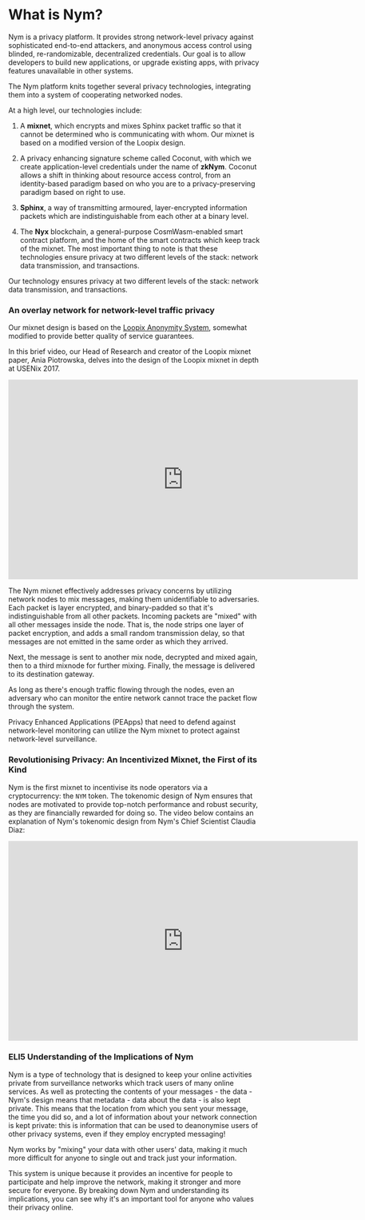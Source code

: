# What is Nym?

Nym is a privacy platform. It provides strong network-level privacy against sophisticated end-to-end attackers, and anonymous access control using blinded, re-randomizable, decentralized credentials. Our goal is to allow developers to build new applications, or upgrade existing apps, with privacy features unavailable in other systems.

The Nym platform knits together several privacy technologies, integrating them into a system of cooperating networked nodes.

At a high level, our technologies include:

1) A **mixnet**, which encrypts and mixes Sphinx packet traffic so that it cannot be determined who is communicating with whom. Our mixnet is based on a modified version of the Loopix design.

2) A privacy enhancing signature scheme called Coconut, with which we create application-level credentials under the name of **zkNym**. Coconut allows a shift in thinking about resource access control, from an identity-based paradigm based on who you are to a privacy-preserving paradigm based on right to use.

3) **Sphinx**, a way of transmitting armoured, layer-encrypted information packets which are indistinguishable from each other at a binary level.

4) The **Nyx** blockchain, a general-purpose CosmWasm-enabled smart contract platform, and the home of the smart contracts which keep track of the mixnet.
The most important thing to note is that these technologies ensure privacy at two different levels of the stack: network data transmission, and transactions.

Our technology ensures privacy at two different levels of the stack: network data transmission, and transactions.

### An overlay network for network-level traffic privacy
Our mixnet design is based on the [Loopix Anonymity System](https://arxiv.org/abs/1703.00536), somewhat modified to provide better quality of service guarantees.

In this brief video, our Head of Research and creator of the Loopix mixnet paper, Ania Piotrowska, delves into the design of the Loopix mixnet in depth at USENix 2017.

<iframe width="700" height="400" src="https://www.youtube.com/embed/R-yEqLX_UvI" title="YouTube video player" frameborder="0" allow="accelerometer; autoplay; clipboard-write; encrypted-media; gyroscope; picture-in-picture; web-share" allowfullscreen></iframe>

The Nym mixnet effectively addresses privacy concerns by utilizing network nodes to mix messages, making them unidentifiable to adversaries. Each packet is layer encrypted, and binary-padded so that it's indistinguishable from all other packets. Incoming packets are "mixed" with all other messages inside the node. That is, the node strips one layer of packet encryption, and adds a small random transmission delay, so that messages are not emitted in the same order as which they arrived.

Next, the message is sent to another mix node, decrypted and mixed again, then to a third mixnode for further mixing. Finally, the message is delivered to its destination gateway.

As long as there's enough traffic flowing through the nodes, even an adversary who can monitor the entire network cannot trace the packet flow through the system.

Privacy Enhanced Applications (PEApps) that need to defend against network-level monitoring can utilize the Nym mixnet to protect against network-level surveillance.

### Revolutionising Privacy: An Incentivized Mixnet, the First of its Kind
Nym is the first mixnet to incentivise its node operators via a cryptocurrency: the `NYM` token. The tokenomic design of Nym ensures that nodes are motivated to provide top-notch performance and robust security, as they are financially rewarded for doing so. The video below contains an explanation of Nym's tokenomic design from Nym's Chief Scientist Claudia Diaz: 

<iframe width="700" height="400" src="https://www.youtube.com/embed/Ph51njwcCUE" title="YouTube video player" frameborder="0" allow="accelerometer; autoplay; clipboard-write; encrypted-media; gyroscope; picture-in-picture; web-share" allowfullscreen></iframe>

### ELI5 Understanding of the Implications of Nym
Nym is a type of technology that is designed to keep your online activities private from surveillance networks which track users of many online services. As well as protecting the contents of your messages - the data - Nym's design means that metadata - data about the data - is also kept private. This means that the location from which you sent your message, the time you did so, and a lot of information about your network connection is kept private: this is information that can be used to deanonymise users of other privacy systems, even if they employ encrypted messaging!

Nym works by "mixing" your data with other users' data, making it much more difficult for anyone to single out and track just your information. 

This system is unique because it provides an incentive for people to participate and help improve the network, making it stronger and more secure for everyone. By breaking down Nym and understanding its implications, you can see why it's an important tool for anyone who values their privacy online.
